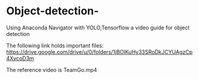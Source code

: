 # Object-detection-
Using Anaconda Navigator with YOLO,Tensorflow a video guide for object detection

The following link holds important files: https://drive.google.com/drive/u/0/folders/1jBOlKuHy33SRoDkJCYUAgzCp4XvcoD3m

The reference video is TeamGo.mp4 
